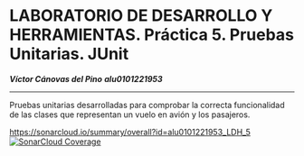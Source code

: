 # LABORATORIO DE DESARROLLO Y HERRAMIENTAS. Práctica 5. Pruebas Unitarias. JUnit
***Víctor Cánovas del Pino***
***alu0101221953***

---
Pruebas unitarias desarrolladas para comprobar la correcta funcionalidad de las clases que representan un vuelo en avión y los pasajeros.

https://sonarcloud.io/summary/overall?id=alu0101221953_LDH_5
[![SonarCloud Coverage](https://sonarcloud.io/api/project_badges/measure?project=alu0101221953_LDH_5&metric=coverage)](https://sonarcloud.io/project/overview?id=alu0101221953_LDH_5)

